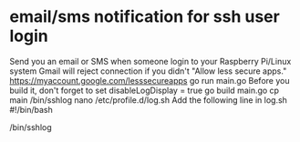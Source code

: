 # email/sms notification for ssh user login
Send you an email or SMS when someone login to your Raspberry Pi/Linux system
  Gmail will reject connection if you didn't "Allow less secure apps."  https://myaccount.google.com/lesssecureapps
  go run main.go
  Before you build it, don't forget to set disableLogDisplay = true
  go build main.go
  cp main /bin/sshlog
  nano /etc/profile.d/log.sh
  Add the following line in log.sh
  #!/bin/bash
  
  /bin/sshlog
